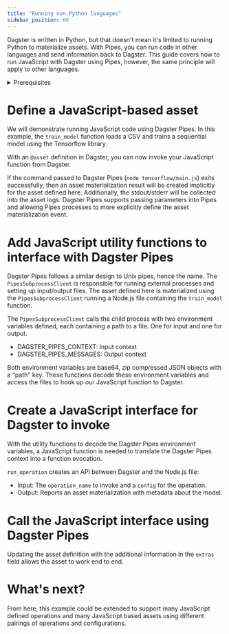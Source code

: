 ```yaml
---
title: "Running non-Python languages"
sidebar_position: 60
---
```


Dagster is written in Python, but that doesn't mean it's limited to running Python to materialize assets. With Pipes, you can run code in other languages and send information back to Dagster. This guide covers how to run JavaScript with Dagster using Pipes, however, the same principle will apply to other languages.

<details>
<summary>Prerequisites</summary>

- Familiarity with [Assets](/concepts/assets)
- A basic understanding of JavaScript
</details>

# Define a JavaScript-based asset

We will demonstrate running JavaScript code using Dagster Pipes. In this example, the `train_model` function loads a CSV and trains a sequential model using the Tensorflow library.

<CodeExample filePath="guides/automation/pipes-contrived-javascript.py" language="javascript" title="A simple Tensorflow function." />

With an `@asset` definition in Dagster, you can now invoke your JavaScript function from Dagster.

<CodeExample filePath="guides/automation/pipes-asset.py" language="python" title="Asset using Dagster Pipes." />

If the command passed to Dagster Pipes (`node tensorflow/main.js`) exits successfully, then an asset materialization result will be created implicitly for the asset defined here. Additionally, the stdout/stderr will be collected into the asset logs. Dagster Pipes supports passing parameters into Pipes and allowing Pipes processes to more explicitly define the asset materialization event.

# Add JavaScript utility functions to interface with Dagster Pipes

Dagster Pipes follows a similar design to Unix pipes, hence the name. The `PipesSubprocessClient` is responsible for running external processes and setting up input/output files. The asset defined here is materialized using the `PipesSubprocessClient` running a Node.js file containing the `train_model` function.

The `PipesSubprocessClient` calls the child process with two environment variables defined, each containing a path to a file. One for input and one for output.
- DAGSTER_PIPES_CONTEXT: Input context
- DAGSTER_PIPES_MESSAGES: Output context

<CodeExample filePath="guides/automation/pipes-javascript-utility.py" language="javascript" title="Utility functions to interface with Dagster Pipes." />

Both environment variables are base64, zip compressed JSON objects with a "path" key. These functions decode these environment variables and access the files to hook up our JavaScript function to Dagster.

# Create a JavaScript interface for Dagster to invoke

With the utility functions to decode the Dagster Pipes environment variables, a JavaScript function is needed to translate the Dagster Pipes context into a function evocation.

<CodeExample filePath="guides/automation/pipes-full-featured-javascript.js" language="javascript" title="Adding a new JavaScript entrypoint for Dagster Pipes." />

`run_operation` creates an API between Dagster and the Node.js file:
- Input: The `operation_name` to invoke and a `config` for the operation.
- Output: Reports an asset materialization with metadata about the model.

# Call the JavaScript interface using Dagster Pipes

Updating the asset definition with the additional information in the `extras` field allows the asset to work end to end.

<CodeExample filePath="guides/automation/pipes-asset-with-context.py" language="python" title="Asset using Dagster Pipes." />

# What's next?

From here, this example could be extended to support many JavaScript defined operations and many JavaScript based assets using different pairings of operations and configurations.
